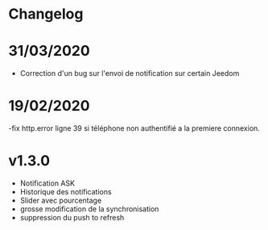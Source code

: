 Changelog 
=========

# 31/03/2020

- Correction d'un bug sur l'envoi de notification sur certain Jeedom

# 19/02/2020

-fix http.error ligne 39 si téléphone non authentifié a la premiere connexion.

# v1.3.0 

- Notification ASK
- Historique des notifications
- Slider avec pourcentage
- grosse modification de la synchronisation
- suppression du push to refresh
